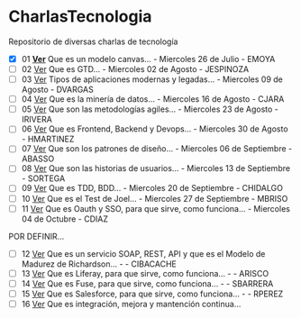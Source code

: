 # CharlasTecnologia
Repositorio de diversas charlas de tecnología

- [x] 01	**[Ver](https://github.com/silverfox78/CharlasTecnologia/tree/master/S01_01_Modelo_Canvas%20-%20EMOYA)** Que es un modelo canvas… - Miercoles 26 de Julio - EMOYA
- [ ] 02	[Ver](https://github.com/silverfox78/CharlasTecnologia) Que es GTD… - Miercoles 02 de Agosto - JESPINOZA
- [ ] 03	[Ver](https://github.com/silverfox78/CharlasTecnologia) Tipos de aplicaciones modernas y legadas… - Miercoles 09 de Agosto - DVARGAS
- [ ] 04	[Ver](https://github.com/silverfox78/CharlasTecnologia) Que es la minería de datos… - Miercoles 16 de Agosto - CJARA
- [ ] 05	[Ver](https://github.com/silverfox78/CharlasTecnologia) Que son las metodologías agiles… - Miercoles 23 de Agosto - IRIVERA
- [ ] 06	[Ver](https://github.com/silverfox78/CharlasTecnologia) Que es Frontend, Backend y Devops… - Miercoles 30 de Agosto - HMARTINEZ
- [ ] 07	[Ver](https://github.com/silverfox78/CharlasTecnologia) Que son los patrones de diseño… - Miercoles 06 de Septiembre - ABASSO
- [ ] 08	[Ver](https://github.com/silverfox78/CharlasTecnologia) Que son las historias de usuarios… - Miercoles 13 de Septiembre - SORTEGA
- [ ] 09	[Ver](https://github.com/silverfox78/CharlasTecnologia) Que es TDD, BDD… - Miercoles 20 de Septiembre - CHIDALGO
- [ ] 10	[Ver](https://github.com/silverfox78/CharlasTecnologia) Que es el Test de Joel… - Miercoles 27 de Septiembre - MBRISO
- [ ] 11	[Ver](https://github.com/silverfox78/CharlasTecnologia) Que es Oauth y SSO, para que sirve, como funciona… - Miercoles 04 de Octubre - CDIAZ

POR DEFINIR...
- [ ] 12	[Ver](https://github.com/silverfox78/CharlasTecnologia) Que es un servicio SOAP, REST, API y que es el Modelo de Madurez de Richardson… - - CIBACACHE
- [ ] 13	[Ver](https://github.com/silverfox78/CharlasTecnologia) Que es Liferay, para que sirve, como funciona… - - ARISCO
- [ ] 14	[Ver](https://github.com/silverfox78/CharlasTecnologia) Que es Fuse, para que sirve, como funciona… - - SBARRERA
- [ ] 15	[Ver](https://github.com/silverfox78/CharlasTecnologia) Que es Salesforce, para que sirve, como funciona… - - RPEREZ
- [ ] 16	[Ver](https://github.com/silverfox78/CharlasTecnologia) Que es integración, mejora y mantención continua…